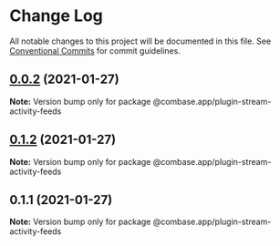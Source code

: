 # Change Log

All notable changes to this project will be documented in this file.
See [Conventional Commits](https://conventionalcommits.org) for commit guidelines.

## [0.0.2](https://github.com/GetStream/combase-plugins/compare/@combase.app/plugin-stream-activity-feeds@0.1.2...@combase.app/plugin-stream-activity-feeds@0.0.2) (2021-01-27)

**Note:** Version bump only for package @combase.app/plugin-stream-activity-feeds





## [0.1.2](https://github.com/GetStream/combase-plugins/compare/@combase.app/plugin-stream-activity-feeds@0.1.1...@combase.app/plugin-stream-activity-feeds@0.1.2) (2021-01-27)

**Note:** Version bump only for package @combase.app/plugin-stream-activity-feeds





## 0.1.1 (2021-01-27)

**Note:** Version bump only for package @combase.app/plugin-stream-activity-feeds
